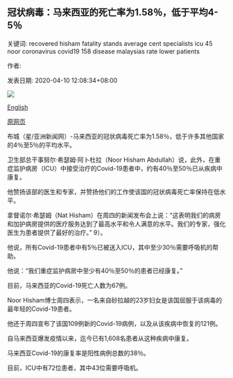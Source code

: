 ## 冠状病毒：马来西亚的死亡率为1.58％，低于平均4-5％

关键词: recovered hisham fatality stands average cent specialists icu 45 noor coronavirus covid19 158 disease malaysias rate lower patients

作者: 

发表日期: 2020-04-10 12:08:34+08:00

![](https://www.straitstimes.com/sites/default/files/styles/x_large/public/articles/2020/04/10/nz_malaysia_100467.jpg?itok=OHwh1FAl)

[English](Coronavirus%3A%20Malaysia%27s%20fatality%20rate%20stands%20at%201.58%20per%20cent%2C%20lower%20than%20average%204-5%20per%20cent.md)

[原网页](https://www.straitstimes.com/asia/se-asia/coronavirus-malaysias-fatality-rate-stands-at-158-per-cent-lower-than-average-4-5-per)

布城（星/亚洲新闻网）-马来西亚的冠状病毒死亡率为1.58％，低于许多其他国家的4％至5％的平均水平。

卫生部总干事努尔·希瑟姆·阿卜杜拉（Noor Hisham Abdullah）说，此外，在重症监护病房（ICU）中接受治疗的Covid-19患者中，约有40％至50％已从疾病中康复。

他赞扬该部的医生和专家，并赞扬他们的工作使该国的冠状病毒死亡率保持在低水平。

拿督诺尔·希瑟姆（Nat Hisham）在周四的新闻发布会上说：“这表明我们的病房和加护病房提供的医疗服务达到了最高水平和令人满意的水平。我们的专家，强化医生为患者提供了最好的治疗。” 9）。

他说，所有Covid-19患者中有5％已被送入ICU，其中至少30％需要呼吸机的帮助。

他说：“我们重症监护病房中至少有40％至50％的患者已经康复。”

目前，马来西亚的Covid-19死亡人数为67例。

Noor Hisham博士周四表示，一名来自砂拉越的23岁妇女是该国屈服于该病毒的最年轻的Covid-19患者。

他还于周四宣布了该国109例新的Covid-19病例，以及从该疾病中恢复的121例。

自马来西亚爆发疫情以来，迄今已有1,608名患者从这种疾病中康复。

马来西亚Covid-19的康复率是阳性病例总数的38％。

目前，ICU中有72位患者，其中43位需要呼吸机。